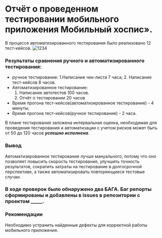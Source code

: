 # Отчёт о проведенном тестировании мобильного приложения Мобильный хоспис».
В процессе автоматизированного тестирования было реализовано 12 тест-кейсов. 
![1234](https://github.com/Evgeniya1998/diplom/assets/130440948/2332590d-a08d-49b1-86ee-b8c975c9167d)


### Результаты сравнения ручного и автоматизированного тестирования: 
- ручное тестирование:
  1.Написание чек-листа 7 часа;
  2. Написание тест-кейсов 8 часов.
- Автоматизированное тестирование:
  1. Написание автотестов 100 часов. 
  2. Отчёт о тестировании 20 часов
- Время прогона тест-кейсов(автоматизированное тестирование) -  4 минуты;
- Время прогона тест-кейсов(ручное тестирование) - 2 часа.

В плане тестирования заложена интервальная оценка, необходимая для проведения тестирования и автоматизации с учетом рисков может быть от 50 до 120 часов **_успешно исполнена_**.  
### Вывод
Автоматизированное тестирование лучше мануального, потому что оно позволяет повысить скорость тестирования, улучшить точность результатов, сократить затраты на тестирование в долгосрочной перспективе, а также автоматизировать повторяющиеся тестовые случаи.
### В ходе проверок было обнаружено два БАГА. Баг репорты сформированы и добавлены в issues в репозитории с проектом _____.
### Рекомендации
Необходимо устранить найденные дефекты для корректной работы мобильного приложения.
